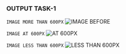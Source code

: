 ### OUTPUT TASK-1 

```IMAGE MORE THAN 600PX```
![IMAGE BEFORE](image.png)

```IMAGE AT 600PX```
![AT 600PX](image-1.png)

```IMAGE LESS THAN 600PX```
![LESS THAN 600PX](image-2.png)